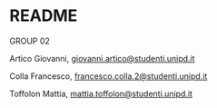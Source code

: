 # README #

GROUP 02 

Artico Giovanni, giovanni.artico@studenti.unipd.it 

Colla Francesco, francesco.colla.2@studenti.unipd.it 

Toffolon Mattia, mattia.toffolon@studenti.unipd.it